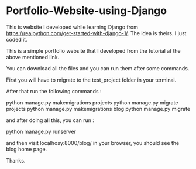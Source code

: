 # Portfolio-Website-using-Django
This is website I developed while learning Django from https://realpython.com/get-started-with-django-1/. The idea is theirs. I just coded it. 

This is a simple portfolio website that I developed from the tutorial at the above mentioned link. 

You can download all the files and you can run them after some commands. 

First you will have to migrate to the test_project folder in your terminal.

After that run the following commands :

python manage.py makemigrations projects
python manage.py migrate projects
python manage.py makemigrations blog
python manage.py migrate 

and after doing all this, you can run :

python manage.py runserver

and then visit localhosy:8000/blog/ in your browser, you should see the blog home page.

Thanks. 
